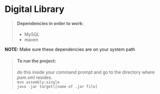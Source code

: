 
# Digital Library

> #### Dependencies in order to work:
> 
> - MySQL
> - maven

**NOTE:** Make sure these dependencies are on your system path

> #### To run the project:
>
> do this inside your command prompt and go to the directory where *pom.xml* resides.  
> `mvn assembly:single`  
> `java -jar target\[name of .jar file]`
